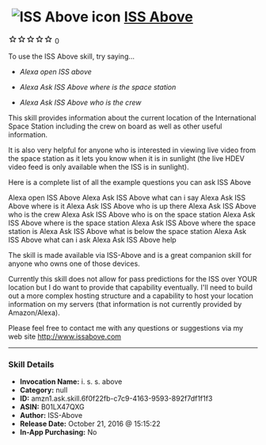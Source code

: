 # &nbsp;<img src="skill_icon" alt="ISS Above icon" width="36"> [ISS Above](http://alexa.amazon.com/#skills/amzn1.ask.skill.6f0f22fb-c7c9-4163-9593-892f7df1f1f3)
![0 stars](../../images/ic_star_border_black_18dp_1x.png)![0 stars](../../images/ic_star_border_black_18dp_1x.png)![0 stars](../../images/ic_star_border_black_18dp_1x.png)![0 stars](../../images/ic_star_border_black_18dp_1x.png)![0 stars](../../images/ic_star_border_black_18dp_1x.png) 0

To use the ISS Above skill, try saying...

* *Alexa open ISS above*

* *Alexa Ask ISS Above where is the space station*

* *Alexa Ask ISS Above who is the crew*

This skill provides information about the current location of the International Space Station including the crew on board as well as other useful information.    

It is also very helpful for anyone who is interested in viewing live video from the space station as it lets you know when it is in sunlight (the live HDEV video feed is only available when the ISS is in sunlight).

Here is a complete list of all the example questions you can ask ISS Above

Alexa open ISS Above 
Alexa Ask ISS Above what can i say
Alexa Ask ISS Above where is it 
Alexa Ask ISS Above who is up there
Alexa Ask ISS Above who is the crew
Alexa Ask ISS Above who is on the space station
Alexa Ask ISS Above where is the space station
Alexa Ask ISS Above where the space station is
Alexa Ask ISS Above what is below the space station 
Alexa Ask ISS Above what can i ask
Alexa Ask ISS Above help

The skill is made available via ISS-Above and is a great companion skill for anyone who owns one of those devices. 

Currently this skill does not allow for pass predictions for the ISS over YOUR location but I do want to provide that capability eventually.  I'll need to build out a more complex hosting structure and a capability to host your location information on my servers (that information is not currently provided by Amazon/Alexa).  

Please feel free to contact me with any questions or suggestions via my web site http://www.issabove.com

***

### Skill Details

* **Invocation Name:** i. s. s. above
* **Category:** null
* **ID:** amzn1.ask.skill.6f0f22fb-c7c9-4163-9593-892f7df1f1f3
* **ASIN:** B01LX47QXG
* **Author:** ISS-Above
* **Release Date:** October 21, 2016 @ 15:15:22
* **In-App Purchasing:** No
